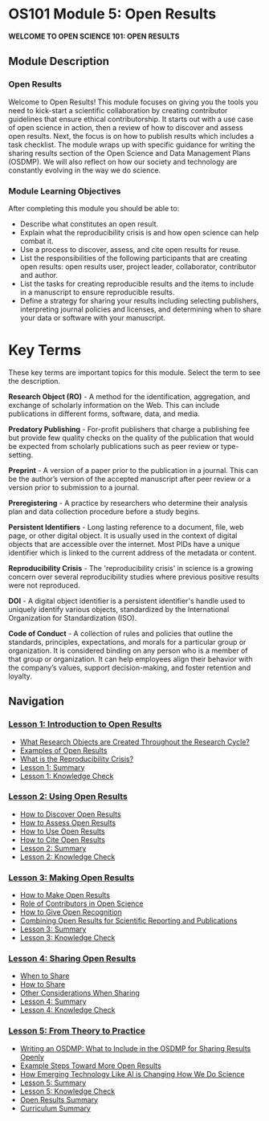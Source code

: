 # OS101 Module 5: Open Results

**WELCOME TO OPEN SCIENCE 101: OPEN RESULTS**

## Module Description

### Open Results

Welcome to Open Results! This module focuses on giving you the tools you need to kick-start a scientific collaboration by creating contributor guidelines that ensure ethical contributorship. It starts out with a use case of open science in action, then a review of how to discover and assess open results. Next, the focus is on how to publish results which includes a task checklist. The module wraps up with specific guidance for writing the sharing results section of the Open Science and Data Management Plans (OSDMP). We will also reflect on how our society and technology are constantly evolving in the way we do science.

### Module Learning Objectives

After completing this module you should be able to:

- Describe what constitutes an open result.
- Explain what the reproducibility crisis is and how open science can help combat it.
- Use a process to discover, assess, and cite open results for reuse.
- List the responsibilities of the following participants that are creating open results: open results user, project leader, collaborator, contributor and author.
- List the tasks for creating reproducible results and the items to include in a manuscript to ensure reproducible results.
- Define a strategy for sharing your results including selecting publishers, interpreting journal policies and licenses, and determining when to share your data or software with your manuscript.

# Key Terms

These key terms are important topics for this module. Select the term to see the description.

**Research Object (RO)** - A method for the identification, aggregation, and exchange of scholarly information on the Web. This can include publications in different forms, software, data, and media.

**Predatory Publishing** - For-profit publishers that charge a publishing fee but provide few quality checks on the quality of the publication that would be expected from scholarly publications such as peer review or type-setting.

**Preprint** - A version of a paper prior to the publication in a journal. This can be the author’s version of the accepted manuscript after peer review or a version prior to submission to a journal.

**Preregistering** - A practice by researchers who determine their analysis plan and data collection procedure before a study begins.

**Persistent Identifiers** - Long lasting reference to a document, file, web page, or other digital object. It is usually used in the context of digital objects that are accessible over the internet. Most PIDs have a unique identifier which is linked to the current address of the metadata or content.

**Reproducibility Crisis** - The 'reproducibility crisis' in science is a growing concern over several reproducibility studies where previous positive results were not reproduced.

**DOI** - A digital object identifier is a persistent identifier's handle used to uniquely identify various objects, standardized by the International Organization for Standardization (ISO).

**Code of Conduct** - A collection of rules and policies that outline the standards, principles, expectations, and morals for a particular group or organization. It is considered binding on any person who is a member of that group or organization. It can help employees align their behavior with the company’s values, support decision-making, and foster retention and loyalty.

## Navigation

### [Lesson 1: Introduction to Open Results](./Lesson_1)

* [What Research Objects are Created Throughout the Research Cycle?](./Lesson_1#what-research-objects-are-created-throughout-the-research-cycle)
* [Examples of Open Results](./Lesson_1#examples-of-open-results)
* [What is the Reproducibility Crisis?](./Lesson_1#what-is-the-reproducibility-crisis)
* [Lesson 1: Summary](./Lesson_1#lesson-1-summary)
* [Lesson 1: Knowledge Check](./Lesson_1#lesson-1-knowledge-check)

### [Lesson 2: Using Open Results](./Lesson_2)

* [How to Discover Open Results](./Lesson_2#how-to-discover-open-results)
* [How to Assess Open Results](./Lesson_2#how-to-assess-open-results)
* [How to Use Open Results](./Lesson_2#how-to-use-open-results)
* [How to Cite Open Results](./Lesson_2#how-to-cite-open-results)
* [Lesson 2: Summary](./Lesson_2#lesson-2-summary)
* [Lesson 2: Knowledge Check](./Lesson_2#lesson-2-knowledge-check)

### [Lesson 3: Making Open Results](./Lesson_3)

* [How to Make Open Results](./Lesson_3#how-to-make-open-results)
* [Role of Contributors in Open Science](./Lesson_3#role-of-contributors-in-open-science)
* [How to Give Open Recognition](./Lesson_3#how-to-give-open-recognition)
* [Combining Open Results for Scientific Reporting and Publications](./Lesson_3#combining-open-results-for-scientific-reporting-and-publications)
* [Lesson 3: Summary](./Lesson_3#lesson-3-summary)
* [Lesson 3: Knowledge Check](./Lesson_3#lesson-3-knowledge-check)

### [Lesson 4: Sharing Open Results](./Lesson_4)

* [When to Share](./Lesson_4#when-to-share)
* [How to Share](./Lesson_4#how-to-share)
* [Other Considerations When Sharing](./Lesson_4#other-considerations-when-sharing)
* [Lesson 4: Summary](./Lesson_4#lesson-4-summary)
* [Lesson 4: Knowledge Check](./Lesson_4#lesson-4-knowledge-check)

### [Lesson 5: From Theory to Practice](./Lesson_5)

* [Writing an OSDMP: What to Include in the OSDMP for Sharing Results Openly](./Lesson_5#writing-an-osdmp-what-to-include-in-the-osdmp-for-sharing-results-openly)
* [Example Steps Toward More Open Results](./Lesson_5#example-steps-toward-more-open-results)
* [How Emerging Technology Like AI is Changing How We Do Science](./Lesson_5#how-emerging-technology-like-ai-is-changing-how-we-do-science)
* [Lesson 5: Summary](./Lesson_5#lesson-5-summary)
* [Lesson 5: Knowledge Check](./Lesson_5#lesson-5-knowledge-check)
* [Open Results Summary](./Lesson_5#open-results-summary)
* [Curriculum Summary](./Lesson_5#curriculum-summary)